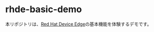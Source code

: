 # rhde-basic-demo
本リポジトリは、[Red Hat Device Edge](https://www.redhat.com/ja/technologies/device-edge)の基本機能を体験するデモです。


